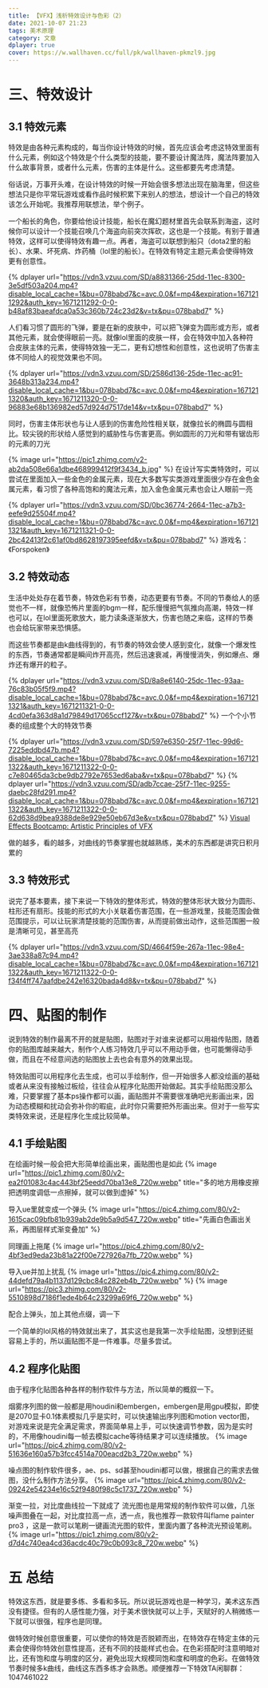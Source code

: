 ```yaml
---
title: 【VFX】浅析特效设计与色彩（2）
date: 2021-10-07 21:23
tags: 美术原理
category: 文章
dplayer: true
cover: https://w.wallhaven.cc/full/pk/wallhaven-pkmzl9.jpg
---
```

# 三、特效设计
## 3.1 特效元素
特效是由各种元素构成的，每当你设计特效的时候，首先应该会考虑这特效里面有什么元素，例如这个特效是个什么类型的技能，要不要设计魔法阵，魔法阵要加入什么故事背景，或者什么元素，伤害的主体是什么。这些都要先考虑清楚。

俗话说，万事开头难，在设计特效的时候一开始会很多想法出现在脑海里，但这些想法只是你平常玩游戏或看作品时候积累下来别人的想法，想设计一个自己的特效该怎么开始呢。我推荐用联想法，举个例子。

一个船长的角色，你要给他设计技能，船长在魔幻题材里首先会联系到海盗，这时候你可以设计一个技能召唤几个海盗向前突次挥砍，这也是一个技能。有别于普通特效，这样可以使得特效有趣一点。再者，海盗可以联想到船只（dota2里的船长）、水果、坏死病、炸药桶（lol里的船长）。在特效有特定主题元素会使得特效更有创意性。

{%  dplayer
url="https://vdn3.vzuu.com/SD/a8831366-25dd-11ec-8300-3e5df503a204.mp4?disable_local_cache=1&bu=078babd7&c=avc.0.0&f=mp4&expiration=1671211292&auth_key=1671211292-0-0-b48af83baeafdca0a53c360b724c23d2&v=tx&pu=078babd7"
%}


人们看习惯了圆形的飞弹，要是在新的皮肤中，可以把飞弹变为圆形或方形，或者其他元素，就会使得眼前一亮。就像lol里面的皮肤一样，会在特效中加入各种符合皮肤主体的元素，使得特效独一无二，更有幻想性和创意性，这也说明了伤害主体不同给人的视觉效果也不同。

{%  dplayer
url="https://vdn3.vzuu.com/SD/2586d136-25de-11ec-ac91-3648b313a234.mp4?disable_local_cache=1&bu=078babd7&c=avc.0.0&f=mp4&expiration=1671211320&auth_key=1671211320-0-0-96883e68b136982ed57d924d7517de14&v=tx&pu=078babd7"
%}


同时，伤害主体形状也与让人感到的伤害危险性相关联，就像拉长的椭圆与圆相比。较尖锐的形状给人感觉到的威胁性与伤害更高。例如圆形的刀光和带有锯齿形的元素的刀光

{%  image
url="https://pic1.zhimg.com/v2-ab2da508e66a1dbe468999412f9f3434_b.jpg"
%}
在设计写实类特效时，可以尝试在里面加入一些金色的金属元素，现在大多数写实类游戏里面很少存在金色金属元素，看习惯了各种高饱和的魔法元素，加入金色金属元素也会让人眼前一亮

{%  dplayer
url="https://vdn3.vzuu.com/SD/0bc36774-2664-11ec-a7b3-eefe9d25504f.mp4?disable_local_cache=1&bu=078babd7&c=avc.0.0&f=mp4&expiration=1671211321&auth_key=1671211321-0-0-2bc42413f2c61af0bd8628197395eefd&v=tx&pu=078babd7"
%}
游戏名：《Forspoken》

## 3.2 特效动态

生活中处处存在着节奏，特效色彩有节奏，动态更要有节奏。不同的节奏给人的感觉也不一样，就像恐怖片里面的bgm一样，配乐慢慢把气氛推向高潮，特效一样也可以，在lol里面死歌放大，能力读条逐渐放大，伤害也随之来临，这样的节奏也会给玩家带来恐惧感。

而这些节奏都是由k曲线得到的，有节奏的特效会使人感到变化，就像一个爆发性的东西，节奏通常都是瞬间炸开高亮，然后迅速衰减，再慢慢消失，例如爆点、爆炸还有爆开的粒子。

{%  dplayer
url="https://vdn3.vzuu.com/SD/8a8e6140-25dc-11ec-93aa-76c83b05f5f9.mp4?disable_local_cache=1&bu=078babd7&c=avc.0.0&f=mp4&expiration=1671211321&auth_key=1671211321-0-0-4cd0efa363d8a1d79849d17065ccf127&v=tx&pu=078babd7"
%}
一个个小节奏的组成整个大的特效节奏

{%  dplayer
url="https://vdn3.vzuu.com/SD/597e6350-25f7-11ec-99d6-7225eddbd47b.mp4?disable_local_cache=1&bu=078babd7&c=avc.0.0&f=mp4&expiration=1671211322&auth_key=1671211322-0-0-c7e80465da3cbe9db2792e7653ed6aba&v=tx&pu=078babd7"
%}
{%  dplayer
url="https://vdn3.vzuu.com/SD/adb7ccae-25f7-11ec-9255-daebc28fd291.mp4?disable_local_cache=1&bu=078babd7&c=avc.0.0&f=mp4&expiration=1671211322&auth_key=1671211322-0-0-62d638d9bea9388de8e929e50eb67d3e&v=tx&pu=078babd7"
%}
[Visual Effects Bootcamp: Artistic Principles of VFX](https://link.zhihu.com/?target=https%3A//www.youtube.com/watch%3Fv%3D-L2JvngkkWw)

做的越多，看的越多，对曲线的节奏掌握也就越熟练，美术的东西都是讲究日积月累的

## 3.3 特效形式

说完了基本要素，接下来说一下特效的整体形式，特效的整体形状大致分为圆形、柱形还有扇形。技能的形式的大小关联着伤害范围，在一些游戏里，技能范围会做范围提示，可以让玩家清楚技能的范围伤害，从而提前做出动作，这些范围圈一般是清晰可见，甚至高亮

{%  dplayer
url="https://vdn3.vzuu.com/SD/4664f59e-267a-11ec-98e4-3ae338a87c94.mp4?disable_local_cache=1&bu=078babd7&c=avc.0.0&f=mp4&expiration=1671211322&auth_key=1671211322-0-0-f34f4ff747aafdbe242e16320bada4d8&v=tx&pu=078babd7"
%}


# 四、贴图的制作


说到特效的制作最离不开的就是贴图，贴图对于对谁来说都可以用祖传贴图，随着你的贴图库越来越大，制作个人练习特效几乎可以不用动手做，也可能懒得动手做，而且在不经意间选的贴图放上去也会有意外的效果出现。

特效贴图可以用程序化去生成，也可以手绘制作，但一开始很多人都没绘画的基础或者从来没有接触过板绘，往往会从程序化贴图开始做起。其实手绘贴图没那么难，只要掌握了基本ps操作都可以画，画贴图并不需要很准确吧光影画出来，因为动态模糊和扰动会弥补你的暇疵，此时你只需要把外形画出来。但对于一些写实类特效来说，还是程序化生成比较简单。

## 4.1 手绘贴图

在绘画时候一般会把大形简单绘画出来，画贴图也是如此
{%  image
url="https://pic1.zhimg.com/80/v2-ea2f01083c4ac443bf25eedd70ba13e8_720w.webp"
title="多的地方用橡皮擦把透明度调低一点擦掉，就可以做到虚掉"
%}

导入ue里就变成一个弹头
{%  image
url="https://pic4.zhimg.com/80/v2-1615cac09bfb81b939ab2de9b5a9d547_720w.webp"
title="先画白色画出关系，再图层样式渐变叠加"
%}


同理画上拖尾
{%  image
url="https://pic4.zhimg.com/80/v2-4bf3ed9eda23b81a22f00e727926a7fb_720w.webp"
%}


导入ue并加上扰乱
{%  image
url="https://pic4.zhimg.com/80/v2-44defd79a4b1137d129cbc84c282eb4b_720w.webp"
%}
{%  image
url="https://pic3.zhimg.com/80/v2-5510898d7186f1ede4b64c23299a69f6_720w.webp"
%}

配合上弹头，加上其他点缀，调一下


一个简单的lol风格的特效就出来了，其实这也是我第一次手绘贴图，没想到还挺容易上手的，所以画贴图不是一件难事。尽量多尝试。

## 4.2 程序化贴图

由于程序化贴图各种各样的制作软件与方法，所以简单的概叙一下。

烟雾序列图的做一般都是用houdini和embergen，embergen是用gpu模拟，即使是2070显卡0.1体素模拟几乎是实时，可以快速输出序列图和motion vector图，对游戏来说是完全满足需求，界面简单易上手，可以快速调节参数，因为是实时的，不用像houdini每一帧去模拟cache等待结果才可以连续播放。
{%  image
url="https://pic4.zhimg.com/80/v2-51636e160a57b3fcc4514a700eacd2b3_720w.webp"
%}

噪点图的制作软件很多，ae、ps、sd甚至houdini都可以做，根据自己的需求去做图，没什么制作方法分享。
{%  image
url="https://pic4.zhimg.com/80/v2-09242e54234e16c52f9480f98c5c1737_720w.webp"
%}

渐变一拉，对比度曲线拉一下就成了
流光图也是用常规的制作软件可以做，几张噪声图叠在一起，对比度拉高一点，透一点，我也推荐一款软件叫flame painter pro3 ，这是一款可以笔刷一键画流光图的软件，里面内置了各种流光预设笔刷。
{%  image
url="https://pic1.zhimg.com/80/v2-d7d4c740ea4cd36acdc40c79c0b093c8_720w.webp"
%}



# 五 总结


特效这东西，就是要多练、多看和多玩。所以说玩游戏也是一种学习，美术这东西没有捷径。但有的人感性能力强，对于美术很快就可以上手，天赋好的人稍微练一下就可以很强，程序也是同理。

做特效时候创意很重要，可以使你的特效是否脱颖而出，在特效存在特定主体的元素会使得你特效创意性提高，还有不同的技能样式也会。在色彩搭配时注意明暗对比，还有饱和度与明度的区分，避免出现大规模同饱和度和明度的色彩。在做特效节奏时候多k曲线，曲线这东西多练才会熟悉。顺便推荐一下特效TA闲聊群：1047461022